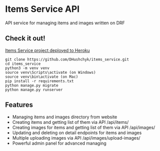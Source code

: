 # Items Service API

API service for managing items and images written on DRF

## Check it out!

[Items Service project deployed to Heroku](https://items-service.herokuapp.com/)

```shell
git clone https://github.com/DHushchyk/items_service.git
cd items_service
python3 -m venv venv
source venv\Scripts\activate (on Windows)
source venv\bin\activate (on Mac)
pip install -r requirements.txt
python manage.py migrate
python manage.py runserver
```

## Features

* Managing items and images directory from website
* Creating items and getting list of them via API /api/items/
* Creating images for items and getting list of them via API /api/images/
* Updating and deleting on detail endpoints for items and images
* Multiple uploading images via API /api/images/upload-images/
* Powerful admin panel for advanced managing